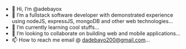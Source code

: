 - 👋 Hi, I’m @adebayox
- 👀 I’m a fullstack software developer with demonstrated experience using nodeJS, expressJS, mongoDB and other web technologies...
- 🌱 I’m currently learning cool stuffs...
- 💞️ I’m looking to collaborate on building web and mobile applications...
- 📫 How to reach me email @ dadebayo200@gmail.com...

<!---
adebayox/adebayox is a ✨ special ✨ repository because its `README.md` (this file) appears on your GitHub profile.
You can click the Preview link to take a look at your changes.
--->
